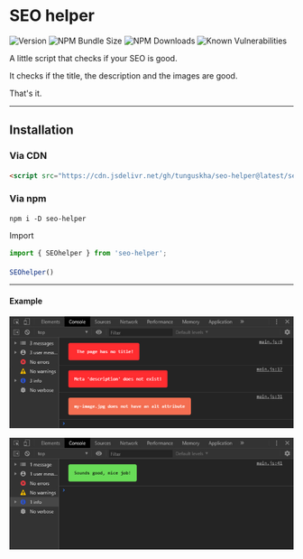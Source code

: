 # SEO helper

![Version](https://img.shields.io/github/package-json/v/tunguskha/seo-helper/master)
![NPM Bundle Size](https://img.shields.io/bundlephobia/min/seo-helper)
![NPM Downloads](https://img.shields.io/npm/dt/seo-helper)
![Known Vulnerabilities](https://snyk.io/test/npm/seo-helper/1.0.2/badge.svg)

A little script that checks if your SEO is good.

It checks if the title, the description and the images are good.

That's it.

---

## Installation

### Via CDN

```html
<script src="https://cdn.jsdelivr.net/gh/tunguskha/seo-helper@latest/seo-helper.min.js"></script>
```

### Via npm

```cli
npm i -D seo-helper
```

Import

```js
import { SEOhelper } from 'seo-helper';

SEOhelper() 
```

---

#### Example

<p align="center">
  <img width="646" height="auto" src="imgs/error-console.jpg">
</p>

<p align="center">
  <img width="646" height="auto" src="imgs/success-console.jpg">
</p>
